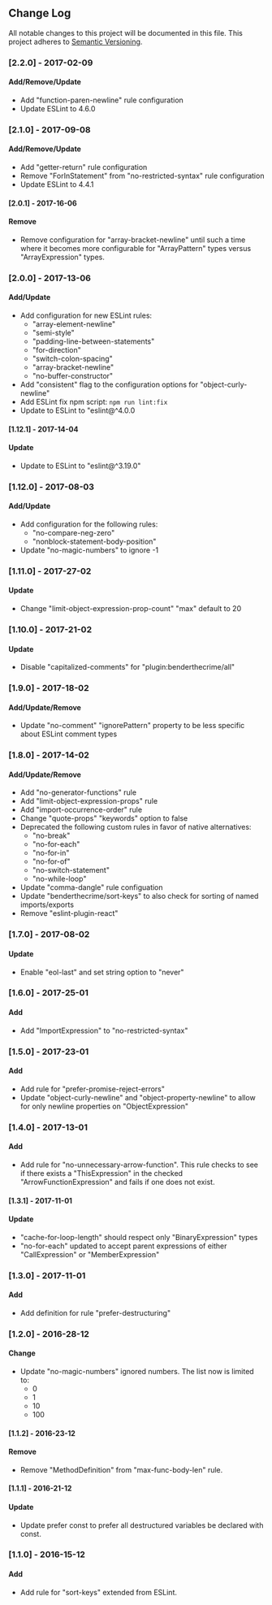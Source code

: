 ## Change Log
All notable changes to this project will be documented in this file.
This project adheres to [Semantic Versioning](http://semver.org/).

### [2.2.0] - 2017-02-09
#### Add/Remove/Update
- Add "function-paren-newline" rule configuration
- Update ESLint to 4.6.0

### [2.1.0] - 2017-09-08
#### Add/Remove/Update
- Add "getter-return" rule configuration
- Remove "ForInStatement" from "no-restricted-syntax" rule configuration
- Update ESLint to 4.4.1

#### [2.0.1] - 2017-16-06
#### Remove
- Remove configuration for "array-bracket-newline" until such a time where it becomes more configurable for "ArrayPattern" types versus "ArrayExpression" types.

### [2.0.0] - 2017-13-06
#### Add/Update
- Add configuration for new ESLint rules:
    - "array-element-newline"
    - "semi-style"
    - "padding-line-between-statements"
    - "for-direction"
    - "switch-colon-spacing"
    - "array-bracket-newline"
    - "no-buffer-constructor"
- Add "consistent" flag to the configuration options for "object-curly-newline"
- Add ESLint fix npm script:
    `npm run lint:fix`
- Update to ESLint to "eslint@^4.0.0

#### [1.12.1] - 2017-14-04
#### Update
- Update to ESLint to "eslint@^3.19.0"

### [1.12.0] - 2017-08-03
#### Add/Update
- Add configuration for the following rules:
    - "no-compare-neg-zero"
    - "nonblock-statement-body-position"
- Update "no-magic-numbers" to ignore -1

### [1.11.0] - 2017-27-02
#### Update
- Change "limit-object-expression-prop-count" "max" default to 20

### [1.10.0] - 2017-21-02
#### Update
- Disable "capitalized-comments" for "plugin:benderthecrime/all"

### [1.9.0] - 2017-18-02
#### Add/Update/Remove
- Update "no-comment" "ignorePattern" property to be less specific about ESLint comment types

### [1.8.0] - 2017-14-02
#### Add/Update/Remove
- Add "no-generator-functions" rule
- Add "limit-object-expression-props" rule
- Add "import-occurrence-order" rule
- Change "quote-props" "keywords" option to false
- Deprecated the following custom rules in favor of native alternatives:
    - "no-break"
    - "no-for-each"
    - "no-for-in"
    - "no-for-of"
    - "no-switch-statement"
    - "no-while-loop"
- Update "comma-dangle" rule configuation
- Update "benderthecrime/sort-keys" to also check for sorting of named imports/exports
- Remove "eslint-plugin-react"

### [1.7.0] - 2017-08-02
#### Update
- Enable "eol-last" and set string option to "never"

### [1.6.0] - 2017-25-01
#### Add
- Add "ImportExpression" to "no-restricted-syntax"

### [1.5.0] - 2017-23-01
#### Add
- Add rule for "prefer-promise-reject-errors"
- Update "object-curly-newline" and "object-property-newline" to allow for only newline properties on "ObjectExpression"

### [1.4.0] - 2017-13-01
#### Add
- Add rule for "no-unnecessary-arrow-function". This rule checks to see if there exists a "ThisExpression" in the checked "ArrowFunctionExpression" and fails if one does not exist.

#### [1.3.1] - 2017-11-01
#### Update
- "cache-for-loop-length" should respect only "BinaryExpression" types
- "no-for-each" updated to accept parent expressions of either "CallExpression" or "MemberExpression"

### [1.3.0] - 2017-11-01
#### Add
- Add definition for rule "prefer-destructuring"

### [1.2.0] - 2016-28-12
#### Change
- Update "no-magic-numbers" ignored numbers. The list now is limited to:
  - 0
  - 1
  - 10
  - 100

#### [1.1.2] - 2016-23-12
#### Remove
- Remove "MethodDefinition" from "max-func-body-len" rule.

#### [1.1.1] - 2016-21-12
#### Update
- Update prefer const to prefer all destructured variables be declared with const.

### [1.1.0] - 2016-15-12
#### Add
- Add rule for "sort-keys" extended from ESLint.
